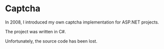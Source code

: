 # Captcha

In 2008, I introduced my own captcha implementation for ASP.NET projects.

The project was written in C#.

Unfortunately, the source code has been lost.
